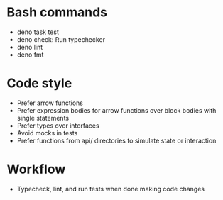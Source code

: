 # Bash commands

- deno task test
- deno check: Run typechecker
- deno lint
- deno fmt

# Code style

- Prefer arrow functions
- Prefer expression bodies for arrow functions over block bodies with single
  statements
- Prefer types over interfaces
- Avoid mocks in tests
- Prefer functions from api/ directories to simulate state or interaction

# Workflow

- Typecheck, lint, and run tests when done making code changes
